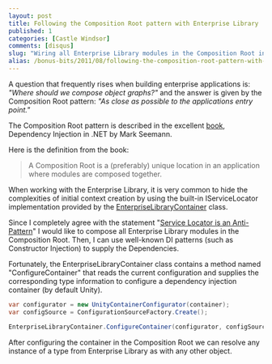 ```yaml
---
layout: post
title: Following the Composition Root pattern with Enterprise Library
published: 1
categories: [Castle Windsor]
comments: [disqus]
slug: "Wiring all Enterprise Library modules in the Composition Root in order to use well-known DI patterns (such as Constructor Injection) for supplying dependencies."
alias: /bonus-bits/2011/08/following-the-composition-root-pattern-with-enterprise-library.html
---
```

<p>A question that frequently rises when building enterprise applications is: <em>&quot;Where should we compose object graphs?&quot; </em>and the answer is given by the Composition Root pattern:&#0160;<em>&quot;As close as possible to the applications entry point.&quot;</em></p>
<p>The Composition Root pattern is&#0160;described in the excellent&#0160;<a href="http://manning.com/seemann/" target="_blank" title="Dependency Injection in .NET (Mark Seemann)">book</a>, Dependency Injection in .NET by Mark Seemann.</p>
<p>Here is the definition from the book:<em><br /></em></p>
<blockquote>
<p>A Composition Root is a (preferably) unique location in an application where modules are composed&#0160;together.</p>
</blockquote>
<p>When working with the Enterprise Library, it is very common to hide the complexities of initial context creation by&#0160;using the built-in IServiceLocator implementation provided by the <a href="http://msdn.microsoft.com/en-us/library/microsoft.practices.enterpriselibrary.common.configuration.enterpriselibrarycontainer(v=pandp.50).aspx" target="_blank" title="Entry point for the container infrastructure for Enterprise Library.">EnterpriseLibraryContainer</a>&#0160;class.</p>
<p>Since I completely agree with the statement &quot;<a href="http://blog.ploeh.dk/2010/02/03/ServiceLocatorIsAnAntiPattern.aspx" target="_blank">Service Locator is an Anti-Pattern</a>&quot; I would like to compose all Enterprise Library modules in the Composition Root. Then, I can use well-known DI patterns (such as Constructor Injection) to supply the Dependencies.</p>
<p>Fortunately, the EnterpriseLibraryContainer class contains a method named &quot;ConfigureContainer&quot; that reads the current configuration and supplies the corresponding type information to configure a dependency injection container (by default Unity).</p>

```c#
var configurator = new UnityContainerConfigurator(container);
var configSource = ConfigurationSourceFactory.Create();

EnterpriseLibraryContainer.ConfigureContainer(configurator, configSource);
```

<p>After configuring the container in the Composition Root we can resolve any instance of a type from Enterprise Library as with any other object.</p>

